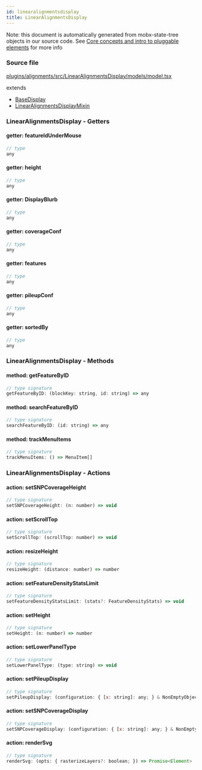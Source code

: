 ```yaml
---
id: linearalignmentsdisplay
title: LinearAlignmentsDisplay
---
```


Note: this document is automatically generated from mobx-state-tree objects in
our source code. See
[Core concepts and intro to pluggable elements](/docs/developer_guide/) for more
info

### Source file

[plugins/alignments/src/LinearAlignmentsDisplay/models/model.tsx](https://github.com/GMOD/jbrowse-components/blob/main/plugins/alignments/src/LinearAlignmentsDisplay/models/model.tsx)

extends

- [BaseDisplay](../basedisplay)
- [LinearAlignmentsDisplayMixin](../linearalignmentsdisplaymixin)

### LinearAlignmentsDisplay - Getters

#### getter: featureIdUnderMouse

```js
// type
any
```

#### getter: height

```js
// type
any
```

#### getter: DisplayBlurb

```js
// type
any
```

#### getter: coverageConf

```js
// type
any
```

#### getter: features

```js
// type
any
```

#### getter: pileupConf

```js
// type
any
```

#### getter: sortedBy

```js
// type
any
```

### LinearAlignmentsDisplay - Methods

#### method: getFeatureByID

```js
// type signature
getFeatureByID: (blockKey: string, id: string) => any
```

#### method: searchFeatureByID

```js
// type signature
searchFeatureByID: (id: string) => any
```

#### method: trackMenuItems

```js
// type signature
trackMenuItems: () => MenuItem[]
```

### LinearAlignmentsDisplay - Actions

#### action: setSNPCoverageHeight

```js
// type signature
setSNPCoverageHeight: (n: number) => void
```

#### action: setScrollTop

```js
// type signature
setScrollTop: (scrollTop: number) => void
```

#### action: resizeHeight

```js
// type signature
resizeHeight: (distance: number) => number
```

#### action: setFeatureDensityStatsLimit

```js
// type signature
setFeatureDensityStatsLimit: (stats?: FeatureDensityStats) => void
```

#### action: setHeight

```js
// type signature
setHeight: (n: number) => number
```

#### action: setLowerPanelType

```js
// type signature
setLowerPanelType: (type: string) => void
```

#### action: setPileupDisplay

```js
// type signature
setPileupDisplay: (configuration: { [x: string]: any; } & NonEmptyObject & { setSubschema(slotName: string, data: unknown): any; } & IStateTreeNode<AnyConfigurationSchemaType>) => void
```

#### action: setSNPCoverageDisplay

```js
// type signature
setSNPCoverageDisplay: (configuration: { [x: string]: any; } & NonEmptyObject & { setSubschema(slotName: string, data: unknown): any; } & IStateTreeNode<AnyConfigurationSchemaType>) => void
```

#### action: renderSvg

```js
// type signature
renderSvg: (opts: { rasterizeLayers?: boolean; }) => Promise<Element>
```
